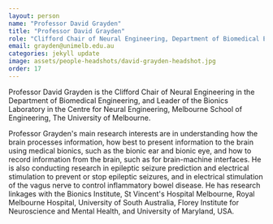 ```yaml
---
layout: person
name: "Professor David Grayden"
title: "Professor David Grayden"
role: "Clifford Chair of Neural Engineering, Department of Biomedical Engineering, The University of Melbourne"
email: grayden@unimelb.edu.au
categories: jekyll update
image: assets/people-headshots/david-grayden-headshot.jpg
order: 17
---
```

Professor David Grayden is the Clifford Chair of Neural Engineering in the Department of Biomedical Engineering, and Leader of the Bionics Laboratory in the Centre for Neural Engineering, Melbourne School of Engineering, The University of Melbourne.

Professor Grayden's main research interests are in understanding how the brain processes information, how best to present information to the brain using medical bionics, such as the bionic ear and bionic eye, and how to record information from the brain, such as for brain-machine interfaces. He is also conducting research in epileptic seizure prediction and electrical stimulation to prevent or stop epileptic seizures, and in electrical stimulation of the vagus nerve to control inflammatory bowel disease. He has research linkages with the Bionics Institute, St Vincent&#39;s Hospital Melbourne, Royal Melbourne Hospital, University of South Australia, Florey Institute for Neuroscience and Mental Health, and University of Maryland, USA.
